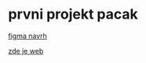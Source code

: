 # prvni projekt pacak

[figma navrh](https://www.figma.com/file/PdJ7jOHpFGKZiTlaVEJYlt/pacak_logoipsum?node-id=130%3A607&t=AgPjgF4O32vImWaM-1)

[zde je web](https://pslib-cz.github.io/2022l3web-pppp-tomaspacak/)
